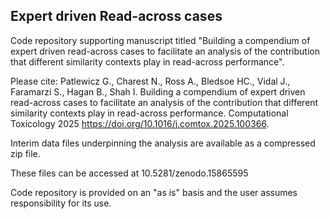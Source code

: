 ## Expert driven Read-across cases

Code repository supporting manuscript titled "Building a compendium of expert driven read-across cases to facilitate an analysis of the contribution that different similarity contexts play in read-across performance".

Please cite: Patlewicz G., Charest N., Ross A., Bledsoe HC., Vidal J., Faramarzi S., Hagan B., Shah I. Building a compendium of expert driven read-across cases to facilitate an analysis of the contribution that different similarity contexts play in read-across performance. Computational Toxicology 2025 https://doi.org/10.1016/j.comtox.2025.100366.

Interim data files underpinning the analysis are available as a compressed zip file.

These files can be accessed at 10.5281/zenodo.15865595

Code repository is provided on an "as is" basis and the user assumes responsibility for its use.
